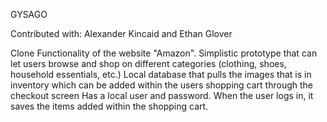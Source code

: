 GYSAGO

Contributed with: Alexander Kincaid and Ethan Glover 

Clone Functionality of the website "Amazon".
Simplistic prototype that can let users browse and shop on different categories (clothing, shoes, household essentials, etc.)
Local database that pulls the images that is in inventory which can be added within the users shopping cart through the checkout screen
Has a local user and password. When the user logs in, it saves the items added within the shopping cart.


